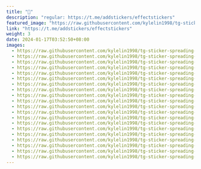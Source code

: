 ```yaml
---
title: "🦆"
description: "regular: https://t.me/addstickers/effectstickers"
featured_image: "https://raw.githubusercontent.com/kylelin1998/tg-sticker-spreading-worldwide-images/main/img/9098a510-8059-4069-9fcb-c416d6751e70.jpg"
link: "https://t.me/addstickers/effectstickers"
weight: 3
date: 2024-01-17T03:52:50+08:00
images:
  - https://raw.githubusercontent.com/kylelin1998/tg-sticker-spreading-worldwide-images/main/img/9098a510-8059-4069-9fcb-c416d6751e70.jpg
  - https://raw.githubusercontent.com/kylelin1998/tg-sticker-spreading-worldwide-images/main/img/fc9d0d15-46ce-4e89-8852-e8cee9d4a311.jpg
  - https://raw.githubusercontent.com/kylelin1998/tg-sticker-spreading-worldwide-images/main/img/e6f65ccf-e1a7-441a-a8ad-4cc60933bba9.jpg
  - https://raw.githubusercontent.com/kylelin1998/tg-sticker-spreading-worldwide-images/main/img/d8dfacba-bc66-49d1-aa3a-d37046ee986e.jpg
  - https://raw.githubusercontent.com/kylelin1998/tg-sticker-spreading-worldwide-images/main/img/d5192f3b-59b6-48a0-babf-66be12a049c8.jpg
  - https://raw.githubusercontent.com/kylelin1998/tg-sticker-spreading-worldwide-images/main/img/ced5ae99-4b43-450e-b4d5-20589d5a6f28.jpg
  - https://raw.githubusercontent.com/kylelin1998/tg-sticker-spreading-worldwide-images/main/img/54be368a-da9c-44e3-921c-f75a56c434aa.jpg
  - https://raw.githubusercontent.com/kylelin1998/tg-sticker-spreading-worldwide-images/main/img/8b637cba-8b48-47c0-b001-74caa50d7f09.jpg
  - https://raw.githubusercontent.com/kylelin1998/tg-sticker-spreading-worldwide-images/main/img/54b0c2ba-e33c-4795-9473-8cb0158b5ce9.jpg
  - https://raw.githubusercontent.com/kylelin1998/tg-sticker-spreading-worldwide-images/main/img/72a545e5-c422-4265-8e5f-4ed9ccda0bdf.jpg
  - https://raw.githubusercontent.com/kylelin1998/tg-sticker-spreading-worldwide-images/main/img/7aa49f27-3ef3-49e9-b36e-93c7ca3cbd18.jpg
  - https://raw.githubusercontent.com/kylelin1998/tg-sticker-spreading-worldwide-images/main/img/ccdb60d8-67b5-40d1-b576-b3b2bb97d3a3.jpg
  - https://raw.githubusercontent.com/kylelin1998/tg-sticker-spreading-worldwide-images/main/img/4fc90431-89eb-40cb-b43b-dae5eb48ce09.jpg
  - https://raw.githubusercontent.com/kylelin1998/tg-sticker-spreading-worldwide-images/main/img/2f92a9e0-d447-48e2-9503-7ffb983f5909.jpg
  - https://raw.githubusercontent.com/kylelin1998/tg-sticker-spreading-worldwide-images/main/img/be4302a6-6b65-427b-844d-a7a2d2a7060b.jpg
  - https://raw.githubusercontent.com/kylelin1998/tg-sticker-spreading-worldwide-images/main/img/06142b9b-fb3e-4220-97c6-a08a8c8d46a2.jpg
  - https://raw.githubusercontent.com/kylelin1998/tg-sticker-spreading-worldwide-images/main/img/33af1646-4cc5-4877-bbc4-3c9d26506985.jpg
  - https://raw.githubusercontent.com/kylelin1998/tg-sticker-spreading-worldwide-images/main/img/91d7959d-c404-49d2-9ebd-607c3897348c.jpg
  - https://raw.githubusercontent.com/kylelin1998/tg-sticker-spreading-worldwide-images/main/img/f2db8c86-9c85-4b79-88ec-59c9138c44aa.jpg
  - https://raw.githubusercontent.com/kylelin1998/tg-sticker-spreading-worldwide-images/main/img/f8c6c39e-6e0b-4f8c-8e80-485e6977ba20.jpg
---
```


